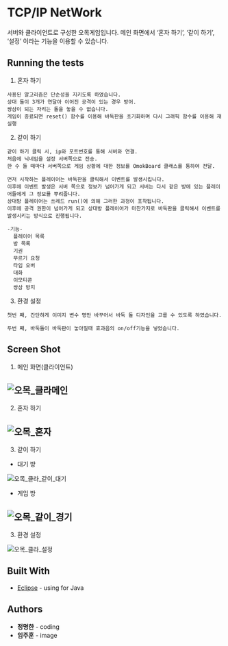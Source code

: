 # TCP/IP NetWork
서버와 클라이언트로 구성한 오목게임입니다. 
메인 화면에서 ‘혼자 하기’, ‘같이 하기’, ‘설정’ 이라는 기능을 이용할 수 있습니다.

## Running the tests

1. 혼자 하기
```
사용된 알고리즘은 단순성을 지키도록 하였습니다.
상대 돌이 3개가 연달아 이어진 공격이 있는 경우 방어.
쌍삼이 되는 자리는 돌을 놓을 수 없습니다.
게임이 종료되면 reset() 함수를 이용해 바둑판을 초기화하며 다시 그래픽 함수를 이용해 재실행
```

2. 같이 하기
```
같이 하기 클릭 시, ip와 포트번호를 통해 서버와 연결.
처음에 닉네임을 설정 서버쪽으로 전송.
한 수 둘 때마다 서버쪽으로 게임 상황에 대한 정보를 OmokBoard 클래스를 통하여 전달.

먼저 시작하는 플레이어는 바둑판을 클릭해서 이벤트를 발생시킵니다.
이후에 이벤트 발생은 서버 쪽으로 정보가 넘어가게 되고 서버는 다시 같은 방에 있는 플레이어들에게 그 정보를 뿌려줍니다.
상대방 플레이어는 쓰레드 run()에 의해 그러한 과정이 포착됩니다.
이후에 공격 권한이 넘어가게 되고 상대방 플레이어가 마찬가지로 바둑판을 클릭해서 이벤트를 발생시키는 방식으로 진행됩니다.

-기능-
  플레이어 목록
  방 목록
  기권
  무르기 요청
  타임 오버
  대화
  이모티콘
  쌍삼 방지
```

3. 환경 설정
```
첫번 째, 간단하게 이미지 변수 명만 바꾸어서 바둑 돌 디자인을 고를 수 있도록 하였습니다. 

두번 째, 바둑돌이 바둑판이 놓아질때 효과음의 on/off기능을 넣었습니다.
```


## Screen Shot
1. 메인 화면(클라이언트)

![오목_클라메인](https://user-images.githubusercontent.com/33171227/61588907-e59e7500-abdd-11e9-9010-59569c236c09.JPG)
----------------------------------------------------------------------------------------------------------------------------------------
2. 혼자 하기

![오목_혼자](https://user-images.githubusercontent.com/33171227/61588929-25655c80-abde-11e9-9cff-30fa880a8cdc.JPG)
----------------------------------------------------------------------------------------------------------------------------------------
3. 같이 하기
- 대기 방

![오목_클라_같이_대기](https://user-images.githubusercontent.com/33171227/61588913-fcdd6280-abdd-11e9-8111-997747c82970.JPG)

- 게임 방

![오목_같이_경기](https://user-images.githubusercontent.com/33171227/61588898-cc95c400-abdd-11e9-96ec-b7af1dcc9807.JPG)
----------------------------------------------------------------------------------------------------------------------------------------

3. 환경 설정

![오목_클라_설정](https://user-images.githubusercontent.com/33171227/61588949-71180600-abde-11e9-96d7-342b86136a9a.JPG)

## Built With
* [Eclipse](https://www.eclipse.org/downloads/) - using for Java

## Authors
* **정명한** - coding
* **임주훈** - image 


